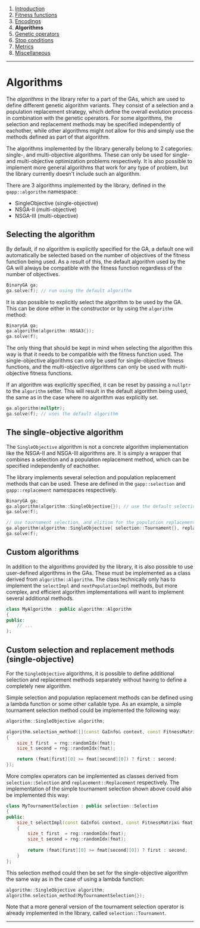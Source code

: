 ﻿
1. [Introduction](introduction.md)  
2. [Fitness functions](fitness-functions.md)  
3. [Encodings](encodings.md)  
4. **Algorithms**  
5. [Genetic operators](genetic-operators.md)  
6. [Stop conditions](stop-conditions.md)  
7. [Metrics](metrics.md)    
8. [Miscellaneous](miscellaneous.md)

------------------------------------------------------------------------------------------------

# Algorithms

The *algorithms* in the library refer to a part of the GAs, which are used
to define different genetic algorithm variants. They consist of a selection and
a population replacement strategy, which define the overall evolution process in
combination with the genetic operators. For some algorithms, the selection and
replacement methods may be specified independently of eachother, while other
algorithms might not allow for this and simply use the methods defined as part
of that algorithm.

The algorithms implemented by the library generally belong to 2 categories:
single-, and multi-objective algorithms. These can only be used for single-
and multi-objective optimization problems respectively. It is also possible
to implement more general algorithms that work for any type of problem, but
the library currently doesn't include such an algorithm.

There are 3 algorithms implemented by the library, defined in the `gapp::algorithm` namespace:

 - SingleObjective (single-objective)
 - NSGA-II	(multi-objective)
 - NSGA-III	(multi-objective)

## Selecting the algorithm

By default, if no algorithm is explicitly specified for the GA, a default one will
automatically be selected based on the number of objectives of the fitness function
being used.
As a result of this, the default algorithm used by the GA will always be compatible
with the fitness function regardless of the number of objectives.

```cpp
BinaryGA ga;
ga.solve(f); // run using the default algorithm
```

It is also possible to explicitly select the algorithm to be used by the GA.
This can be done either in the constructor or by using the `algorithm` method:

```cpp
BinaryGA ga;
ga.algorithm(algorithm::NSGA3{});
ga.solve(f);
```

The only thing that should be kept in mind when selecting the algorithm this
way is that it needs to be compatible with the fitness function used.
The single-objective algorithms can only be used for single-objective fitness
functions, and the multi-objective algorithms can only be used with multi-objective
fitness functions.

If an algorithm was explicitly specified, it can be reset by passing a `nullptr`
to the `algorithm` setter. This will result in the default algorithm being used,
the same as in the case where no algorithm was explicitly set.

```cpp
ga.algorithm(nullptr);
ga.solve(f); // uses the default algorithm
```

## The single-objective algorithm

The `SingleObjective` algorithm is not a concrete algorithm implementation
like the NSGA-II and NSGA-III algorithms are. It is simply a wrapper that
combines a selection and a population replacement method, which can be
specified independently of eachother.

The library implements several selection and population replacement methods
that can be used. These are defined in the `gapp::selection` and `gapp::replacement`
namespaces respectively.

```cpp
BinaryGA ga;
ga.algorithm(algorithm::SingleObjective{}); // use the default selection and replacement methods
ga.solve(f);

// use tournament selection, and elitism for the population replacement methods
ga.algorithm(algorithm::SingleObjective{ selection::Tournament{}, replacement::Elitism{ 5 } });
ga.solve(f);
```

## Custom algorithms

In addition to the algorithms provided by the library, it is also possible to
use user-defined algorithms in the GAs. These must be implemented as a class
derived from `algorithm::Algorithm`. The class technically only has to implement
the `selectImpl` and `nextPopulationImpl` methods, but more complex, and efficient
algorithm implementations will want to implement several additional methods.

```cpp
class MyAlgorithm : public algorithm::Algorithm
{
public:
    // ...
};
```

## Custom selection and replacement methods (single-objective)

For the `SingleObjective` algorithms, it is possible to define additional selection
and replacement methods separately without having to define a completely new
algorithm.

Simple selection and population replacement methods can be defined using a lambda
function or some other callable type. As an example, a simple tournament selection
method could be implemented the following way:

```cpp
algorithm::SingleObjective algorithm;

algorithm.selection_method([](const GaInfo& context, const FitnessMatrix& fmat)
{
    size_t first  = rng::randomIdx(fmat);
    size_t second = rng::randomIdx(fmat);

    return (fmat[first][0] >= fmat[second][0]) ? first : second;
});
```

More complex operators can be implemented as classes derived from `selection::Selection`
and `replacement::Replacement` respectively. The implementation of the simple
tournament selection shown above could also be implemented this way:

```cpp
class MyTournamentSelection : public selection::Selection
{
public:
    size_t selectImpl(const GaInfo& context, const FitnessMatrix& fmat) const override
    {
        size_t first  = rng::randomIdx(fmat);
        size_t second = rng::randomIdx(fmat);
        
        return (fmat[first][0] >= fmat[second][0]) ? first : second;
    }
};
```

This selection method could then be set for the single-objective algorithm the same
way as in the case of using a lambda function:

```cpp
algorithm::SingleObjective algorithm;
algorithm.selection_method(MyTournamentSelection{});
```

Note that a more general version of the tournament selection operator
is already implemented in the library, called `selection::Tournament`.

------------------------------------------------------------------------------------------------
